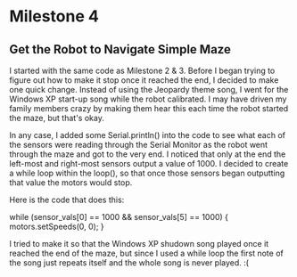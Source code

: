 # Milestone 4
## Get the Robot to Navigate Simple Maze

I started with the same code as Milestone 2 & 3. Before I began trying to figure out how to make it stop once it reached the end, I decided to make one quick change. Instead of using the Jeopardy theme song, I went for the Windows XP start-up song while the robot calibrated. I may have driven my family members crazy by making them hear this each time the robot started the maze, but that's okay.

In any case, I added some Serial.println() into the code to see what each of the sensors were reading through the Serial Monitor as the robot went through the maze and got to the very end. I noticed that only at the end the left-most and right-most sensors output a value of 1000. I decided to create a while loop within the loop(), so that once those sensors began outputting that value the motors would stop. 

Here is the code that does this:

  while (sensor_vals[0] == 1000 && sensor_vals[5] == 1000) {
    motors.setSpeeds(0, 0);
  }

I tried to make it so that the Windows XP shudown song played once it reached the end of the maze, but since I used a while loop the first note of the song just repeats itself and the whole song is never played. :(
